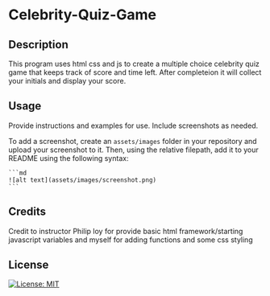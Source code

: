 # Celebrity-Quiz-Game

## Description

This program uses html css and js to create a multiple choice celebrity quiz game that keeps track of score and time left. After completeion it will collect your initials and display your score.




## Usage

Provide instructions and examples for use. Include screenshots as needed.

To add a screenshot, create an `assets/images` folder in your repository and upload your screenshot to it. Then, using the relative filepath, add it to your README using the following syntax:

    ```md
    ![alt text](assets/images/screenshot.png)
    ```

## Credits
Credit to instructor Philip loy for provide basic html framework/starting javascript variables and myself for adding functions and some css styling

## License

[![License: MIT](https://img.shields.io/badge/License-MIT-yellow.svg)](https://opensource.org/licenses/MIT)







